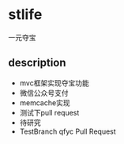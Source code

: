 # stlife
一元夺宝
## description
* mvc框架实现夺宝功能
* 微信公众号支付
* memcache实现
* 测试下pull request
* 待研究
* TestBranch qfyc Pull Request
